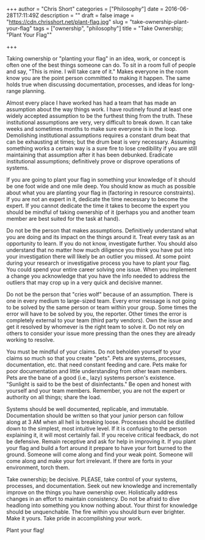 +++
author = "Chris Short"
categories = ["Philosophy"]
date = 2016-06-28T17:11:49Z
description = ""
draft = false
image = "https://cdn.chrisshort.net/plant-flag.jpg"
slug = "take-ownership-plant-your-flag"
tags = ["ownership", "philosophy"]
title = "Take Ownership; \"Plant Your Flag\""

+++

Taking ownership or "planting your flag" in an idea, work, or concept is often one of the best things someone can do. To sit in a room full of people and say, "This is mine. I will take care of it." Makes everyone in the room know you are the point person committed to making it happen. The same holds true when discussing documentation, processes, and ideas for long-range planning.

<script async src="//pagead2.googlesyndication.com/pagead/js/adsbygoogle.js"></script>
<!-- chrisshort.net Responsive -->
<ins class="adsbygoogle"
     style="display:block"
     data-ad-client="ca-pub-8972983586873269"
     data-ad-slot="1297095894"
     data-ad-format="auto"></ins>
<script>
   (adsbygoogle = window.adsbygoogle || []).push({});
</script>

Almost every place I have worked has had a team that has made an assumption about the way things work. I have routinely found at least one widely accepted assumption to be the furthest thing from the truth. These institutional assumptions are very, very difficult to break down. It can take weeks and sometimes months to make sure everyone is in the loop. Demolishing institutional assumptions requires a constant drum beat that can be exhausting at times; but the drum beat is very necessary. Assuming something works a certain way is a sure fire to lose credibility if you are still maintaining that assumption after it has been debunked. Eradicate institutional assumptions; definitively prove or disprove operations of systems.

If you are going to plant your flag in something your knowledge of it should be one foot wide and one mile deep. You should know as much as possible about what you are planting your flag in (factoring in resource constraints). If you are not an expert in it, dedicate the time necessary to become the expert. If you cannot dedicate the time it takes to become the expert you should be mindful of taking ownership of it (perhaps you and another team member are best suited for the task at hand).

Do not be the person that makes assumptions. Definitively understand what you are doing and its impact on the things around it. Treat every task as an opportunity to learn. If you do not know, investigate further. You should also understand that no matter how much diligence you think you have put into your investigation there will likely be an outlier you missed. At some point during your research or investigative process you have to plant your flag. You could spend your entire career solving one issue. When you implement a change you acknowledge that you have the info needed to address the outliers that may crop up in a very quick and decisive manner.

<script async src="//pagead2.googlesyndication.com/pagead/js/adsbygoogle.js"></script>
<!-- chrisshort.net Responsive -->
<ins class="adsbygoogle"
     style="display:block"
     data-ad-client="ca-pub-8972983586873269"
     data-ad-slot="1297095894"
     data-ad-format="auto"></ins>
<script>
   (adsbygoogle = window.adsbygoogle || []).push({});
</script>

Do not be the person that "cries wolf" because of an assumption. There is one in every medium to large-sized team. Every error message is not going to be solved by the same person or team within your group. Some times the error will have to be solved by you, the reporter. Other times the error is completely external to your team (third party vendors). Own the issue and get it resolved by whomever is the right team to solve it. Do not rely on others to consider your issue more pressing than the ones they are already working to resolve.

You must be mindful of your claims.  Do not beholden yourself to your claims so much so that you create "pets". Pets are systems, processes, documentation, etc. that need constant feeding and care. Pets make for poor documentation and little understanding from other team members. Pets are the bane of a good (i.e., lazy) systems person's existence. "Sunlight is said to be the best of disinfectants." Be open and honest with yourself and your team members. Remember, you are not the expert or authority on all things; share the load.

Systems should be well documented, replicable, and immutable. Documentation should be written so that your junior person can follow along at 3 AM when all hell is breaking loose. Processes should be distilled down to the simplest, most intuitive level. If it is confusing to the person explaining it, it will most certainly fail. If you receive critical feedback, do not be defensive. Remain receptive and ask for help in improving it. If you plant your flag and build a fort around it prepare to have your fort burned to the ground. Someone will come along and find your weak point. Someone will come along and make your fort irrelevant. If there are forts in your environment, torch them.

Take ownership; be decisive. PLEASE, take control of your systems, processes, and documentation. Seek out new knowledge and incrementally improve on the things you have ownership over. Holistically address changes in an effort to maintain consistency. Do not be afraid to dive headlong into something you know nothing about. Your thirst for knowledge should be unquenchable. The fire within you should burn ever brighter. Make it yours. Take pride in accomplishing your work.

Plant your flag!